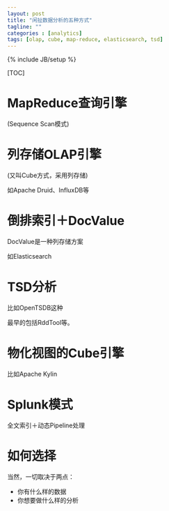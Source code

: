 ```yaml
---
layout: post
title: "闲扯数据分析的五种方式"
tagline: ""
categories : [analytics]
tags: [olap, cube, map-reduce, elasticsearch, tsd]
---
```

{% include JB/setup %}

[TOC]

# MapReduce查询引擎

(Sequence Scan模式)

# 列存储OLAP引擎

(又叫Cube方式，采用列存储)

如Apache Druid、InfluxDB等

# 倒排索引＋DocValue

DocValue是一种列存储方案

如Elasticsearch

# TSD分析

比如OpenTSDB这种

最早的包括RddTool等。

# 物化视图的Cube引擎

比如Apache Kylin

# Splunk模式

全文索引＋动态Pipeline处理

# 如何选择

当然，一切取决于两点：

- 你有什么样的数据
- 你想要做什么样的分析